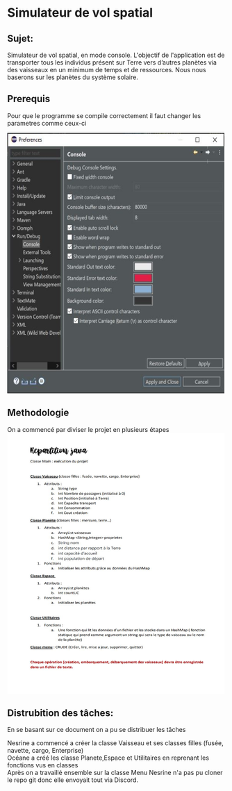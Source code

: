 # Simulateur de vol spatial
## Sujet:

Simulateur de vol spatial, en mode console. L'objectif de l'application est de transporter tous les individus présent sur Terre vers d’autres planètes via des vaisseaux en un minimum de temps et de ressources. Nous nous baserons sur les planètes du système solaire.

## Prerequis
Pour que le programme se compile correctement il faut changer les parametres comme ceux-ci

<img src="./config-eclipse.JPG" width="500" height="600">

## Methodologie

On a commencé par diviser le projet en plusieurs étapes
<img src="./repartition-java.JPG" width="500" height="600">

## Distrubition des tâches:
En se basant sur ce document on a pu se distribuer les tâches

Nesrine a commencé a créer la classe Vaisseau et ses classes filles (fusée, navette, cargo, Enterprise)  
Océane a créé les classe Planete,Espace et Utilitaires en reprenant les fonctions vus en classes  
Après on a travaillé ensemble sur la classe Menu
Nesrine n'a pas pu cloner le repo git donc elle envoyait tout via Discord.
